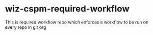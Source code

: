 # wiz-cspm-required-workflow
This is required workflow repo which enforces a workflow to be run on every repo in git org

